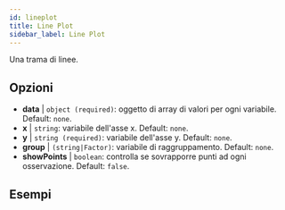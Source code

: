 ```yaml
---
id: lineplot
title: Line Plot
sidebar_label: Line Plot
---
```


Una trama di linee.

## Opzioni

* __data__ | `object (required)`: oggetto di array di valori per ogni variabile. Default: `none`.
* __x__ | `string`: variabile dell'asse x. Default: `none`.
* __y__ | `string (required)`: variabile dell'asse y. Default: `none`.
* __group__ | `(string|Factor)`: variabile di raggruppamento. Default: `none`.
* __showPoints__ | `boolean`: controlla se sovrapporre punti ad ogni osservazione. Default: `false`.


## Esempi

